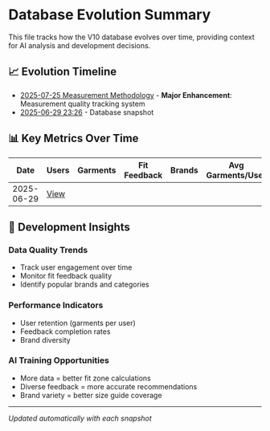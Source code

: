 # Database Evolution Summary

This file tracks how the V10 database evolves over time, providing context for AI analysis and development decisions.

## 📈 Evolution Timeline

- [2025-07-25 Measurement Methodology](./snapshots/2025-07-25/database_evolution_20250725_measurement_methodology.md) - **Major Enhancement**: Measurement quality tracking system
- [2025-06-29 23:26](./database_evolution_20250629_232654.md) - Database snapshot

## 📊 Key Metrics Over Time

| Date | Users | Garments | Fit Feedback | Brands | Avg Garments/User |
|------|-------|----------|--------------|--------|-------------------|
| 2025-06-29 | [View](./database_evolution_20250629_232654.md) | | | | |

## 🎯 Development Insights

### Data Quality Trends
- Track user engagement over time
- Monitor fit feedback quality
- Identify popular brands and categories

### Performance Indicators
- User retention (garments per user)
- Feedback completion rates
- Brand diversity

### AI Training Opportunities
- More data = better fit zone calculations
- Diverse feedback = more accurate recommendations
- Brand variety = better size guide coverage

---
*Updated automatically with each snapshot*
